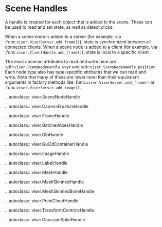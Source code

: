 # Scene Handles

A handle is created for each object that is added to the scene. These can be
used to read and set state, as well as detect clicks.

When a scene node is added to a server (for example, via
:func:`viser.ViserServer.add_frame()`), state is synchronized between all
connected clients. When a scene node is added to a client (for example, via
:func:`viser.ClientHandle.add_frame()`), state is local to a specific client.

The most common attributes to read and write here are
:attr:`viser.SceneNodeHandle.wxyz` and :attr:`viser.SceneNodeHandle.position`.
Each node type also has type-specific attributes that we can read and write.
Note that many of these are lower-level than their equivalent arguments in
factory methods like :func:`viser.ViserServer.add_frame()` or
:func:`viser.ViserServer.add_image()`.

<!-- prettier-ignore-start -->

.. autoclass:: viser.SceneNodeHandle

.. autoclass:: viser.CameraFrustumHandle

.. autoclass:: viser.FrameHandle

.. autoclass:: viser.BatchedAxesHandle

.. autoclass:: viser.GlbHandle

.. autoclass:: viser.Gui3dContainerHandle

.. autoclass:: viser.ImageHandle

.. autoclass:: viser.LabelHandle

.. autoclass:: viser.MeshHandle

.. autoclass:: viser.MeshSkinnedHandle

.. autoclass:: viser.MeshSkinnedBoneHandle

.. autoclass:: viser.PointCloudHandle

.. autoclass:: viser.TransformControlsHandle

.. autoclass:: viser.GaussianSplatHandle

<!-- prettier-ignore-end -->
